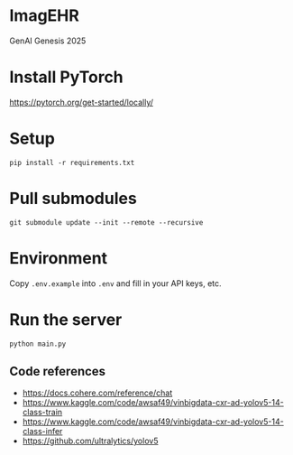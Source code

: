 # ImagEHR
GenAI Genesis 2025

# Install PyTorch
https://pytorch.org/get-started/locally/

# Setup
```
pip install -r requirements.txt
```

# Pull submodules
```
git submodule update --init --remote --recursive
```

# Environment
Copy `.env.example` into `.env` and fill in your API keys, etc.

# Run the server
```
python main.py
```
## Code references
- https://docs.cohere.com/reference/chat
- https://www.kaggle.com/code/awsaf49/vinbigdata-cxr-ad-yolov5-14-class-train
- https://www.kaggle.com/code/awsaf49/vinbigdata-cxr-ad-yolov5-14-class-infer
- https://github.com/ultralytics/yolov5